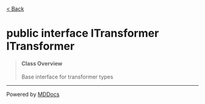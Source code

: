 [< Back](../README.md)
# public interface ITransformer ITransformer #
>#### Class Overview ####
>Base interface for transformer types

---
Powered by [MDDocs](https://github.com/VRCube/MDDocs)